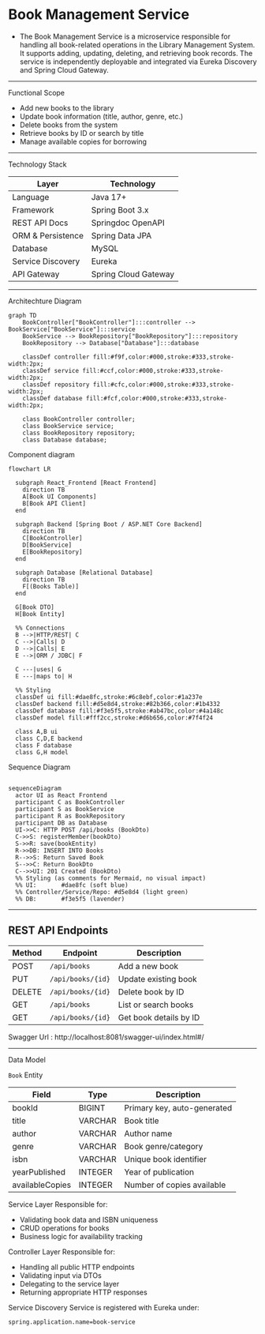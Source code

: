 # Book Management Service

- The Book Management Service is a microservice responsible for handling all book-related operations in the Library Management System. It supports adding, updating, deleting, and retrieving book records. The service is independently deployable and integrated via Eureka Discovery and Spring Cloud Gateway.

---

 Functional Scope
- Add new books to the library
- Update book information (title, author, genre, etc.)
- Delete books from the system
- Retrieve books by ID or search by title
- Manage available copies for borrowing

---

 Technology Stack

| Layer              | Technology             |
|--------------------|------------------------|
| Language           | Java 17+               |
| Framework          | Spring Boot 3.x        |
| REST API Docs      | Springdoc OpenAPI      |
| ORM & Persistence  | Spring Data JPA        |
| Database           | MySQL                  |
| Service Discovery  | Eureka                 |
| API Gateway        | Spring Cloud Gateway   |

---
Architechture Diagram
```mermaid
graph TD
    BookController["BookController"]:::controller --> BookService["BookService"]:::service
    BookService --> BookRepository["BookRepository"]:::repository
    BookRepository --> Database["Database"]:::database

    classDef controller fill:#f9f,color:#000,stroke:#333,stroke-width:2px;
    classDef service fill:#ccf,color:#000,stroke:#333,stroke-width:2px;
    classDef repository fill:#cfc,color:#000,stroke:#333,stroke-width:2px;
    classDef database fill:#fcf,color:#000,stroke:#333,stroke-width:2px;

    class BookController controller;
    class BookService service;
    class BookRepository repository;
    class Database database;
```
Component diagram

```mermaid
flowchart LR
 
  subgraph React_Frontend [React Frontend]
    direction TB
    A[Book UI Components]
    B[Book API Client]
  end
 
  subgraph Backend [Spring Boot / ASP.NET Core Backend]
    direction TB
    C[BookController]
    D[BookService]
    E[BookRepository]
  end
 
  subgraph Database [Relational Database]
    direction TB
    F[(Books Table)]
  end
 
  G[Book DTO]
  H[Book Entity]
 
  %% Connections
  B -->|HTTP/REST| C
  C -->|Calls| D
  D -->|Calls| E
  E -->|ORM / JDBC| F
 
  C ---|uses| G
  E ---|maps to| H
 
  %% Styling
  classDef ui fill:#dae8fc,stroke:#6c8ebf,color:#1a237e
  classDef backend fill:#d5e8d4,stroke:#82b366,color:#1b4332
  classDef database fill:#f3e5f5,stroke:#ab47bc,color:#4a148c
  classDef model fill:#fff2cc,stroke:#d6b656,color:#7f4f24
 
  class A,B ui
  class C,D,E backend
  class F database
  class G,H model
```
Sequence Diagram
```mermaid

sequenceDiagram
  actor UI as React Frontend
  participant C as BookController
  participant S as BookService
  participant R as BookRepository
  participant DB as Database
  UI->>C: HTTP POST /api/books (BookDto)
  C->>S: registerMember(bookDto)
  S->>R: save(bookEntity)
  R->>DB: INSERT INTO Books
  R-->>S: Return Saved Book
  S-->>C: Return BookDto
  C-->>UI: 201 Created (BookDto)
  %% Styling (as comments for Mermaid, no visual impact)
  %% UI:       #dae8fc (soft blue)
  %% Controller/Service/Repo: #d5e8d4 (light green)
  %% DB:       #f3e5f5 (lavender)
```

 
---

##  REST API Endpoints

| Method | Endpoint           | Description                |
|--------|--------------------|----------------------------|
| POST   | `/api/books`       | Add a new book             |
| PUT    | `/api/books/{id}`  | Update existing book       |
| DELETE | `/api/books/{id}`  | Delete book by ID          |
| GET    | `/api/books`       | List or search books       |
| GET    | `/api/books/{id}`  | Get book details by ID     |

Swagger Url : http://localhost:8081/swagger-ui/index.html#/

---

 Data Model

 `Book` Entity

| Field            | Type     | Description                    |
|------------------|----------|--------------------------------|
| bookId           | BIGINT   | Primary key, auto-generated    |
| title            | VARCHAR  | Book title                     |
| author           | VARCHAR  | Author name                    |
| genre            | VARCHAR  | Book genre/category            |
| isbn             | VARCHAR  | Unique book identifier         |
| yearPublished    | INTEGER  | Year of publication            |
| availableCopies  | INTEGER  | Number of copies available     |


Service Layer
Responsible for:
- Validating book data and ISBN uniqueness
- CRUD operations for books
- Business logic for availability tracking


Controller Layer
Responsible for:
- Handling all public HTTP endpoints
- Validating input via DTOs
- Delegating to the service layer
- Returning appropriate HTTP responses


Service Discovery
Service is registered with Eureka under:

```properties
spring.application.name=book-service
